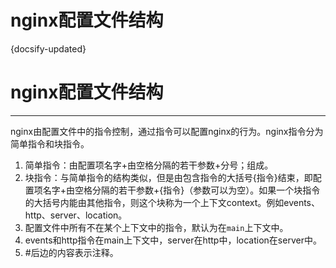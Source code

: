 
# nginx配置文件结构
{docsify-updated}




# nginx配置文件结构
------------------------
nginx由配置文件中的指令控制，通过指令可以配置nginx的行为。nginx指令分为简单指令和块指令。

1. 简单指令：由配置项名字+由空格分隔的若干参数+分号；组成。
2. 块指令：与简单指令的结构类似，但是由包含指令的大括号{指令}结束，即配置项名字+由空格分隔的若干参数+{指令}（参数可以为空）。如果一个块指令的大括号内能由其他指令，则这个块称为一个上下文context。例如events、http、server、location。
3. 配置文件中所有不在某个上下文中的指令，默认为在`main`上下文中。
4. events和http指令在main上下文中，server在http中，location在server中。
5. \#后边的内容表示注释。